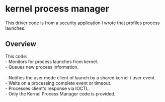 # kernel process manager
This driver code is from a security application I wrote that profiles process launches.
    
## Overview
This code:<br> 
    - Monitors for process launches from kernel.<br>
    - Queues new process information. <br><br>
        - Notifies the user mode client of launch by a shared kernel / user event.<br>
        - Waits on a processing complete event or timeout.<br>
        - Processes client's response via IOCTL.<br>
    - Only the Kernel Process Manager code is provided.

